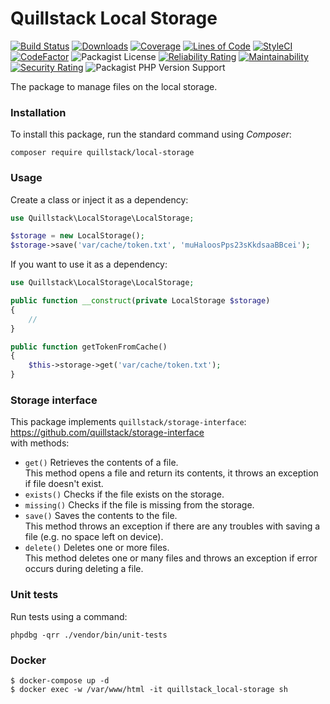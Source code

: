 # Quillstack Local Storage

[![Build Status](https://app.travis-ci.com/quillstack/local-storage.svg?branch=main)](https://app.travis-ci.com/quillstack/local-storage)
[![Downloads](https://img.shields.io/packagist/dt/quillstack/local-storage.svg)](https://packagist.org/packages/quillstack/local-storage)
[![Coverage](https://sonarcloud.io/api/project_badges/measure?project=quillstack_local-storage&metric=coverage)](https://sonarcloud.io/dashboard?id=quillstack_local-storage)
[![Lines of Code](https://sonarcloud.io/api/project_badges/measure?project=quillstack_local-storage&metric=ncloc)](https://sonarcloud.io/dashboard?id=quillstack_local-storage)
[![StyleCI](https://github.styleci.io/repos/394779968/shield?branch=main)](https://github.styleci.io/repos/394779968?branch=main)
[![CodeFactor](https://www.codefactor.io/repository/github/quillstack/local-storage/badge)](https://www.codefactor.io/repository/github/quillstack/local-storage)
![Packagist License](https://img.shields.io/packagist/l/quillstack/local-storage)
[![Reliability Rating](https://sonarcloud.io/api/project_badges/measure?project=quillstack_local-storage&metric=reliability_rating)](https://sonarcloud.io/dashboard?id=quillstack_local-storage)
[![Maintainability](https://api.codeclimate.com/v1/badges/d3fbd09f1580534b0c0e/maintainability)](https://codeclimate.com/github/quillstack/local-storage/maintainability)
[![Security Rating](https://sonarcloud.io/api/project_badges/measure?project=quillstack_local-storage&metric=security_rating)](https://sonarcloud.io/dashboard?id=quillstack_local-storage)
![Packagist PHP Version Support](https://img.shields.io/packagist/php-v/quillstack/local-storage)

The package to manage files on the local storage.

### Installation

To install this package, run the standard command using _Composer_:

```
composer require quillstack/local-storage
```

### Usage

Create a class or inject it as a dependency:

```php
use Quillstack\LocalStorage\LocalStorage;

$storage = new LocalStorage();
$storage->save('var/cache/token.txt', 'muHaloosPps23sKkdsaaBBcei');
```

If you want to use it as a dependency:

```php
use Quillstack\LocalStorage\LocalStorage;

public function __construct(private LocalStorage $storage)
{
    //
}

public function getTokenFromCache()
{
    $this->storage->get('var/cache/token.txt');
}
```

### Storage interface

This package implements `quillstack/storage-interface`: \
https://github.com/quillstack/storage-interface \
with methods:

- `get()` Retrieves the contents of a file. \
This method opens a file and return its contents, it throws an exception if file doesn't exist.
- `exists()` Checks if the file exists on the storage.
- `missing()` Checks if the file is missing from the storage.
- `save()` Saves the contents to the file. \
This method throws an exception if there are any troubles with saving a file (e.g. no space left on device).
- `delete()` Deletes one or more files. \
This method deletes one or many files and throws an exception if error occurs during deleting a file.

### Unit tests

Run tests using a command:

```
phpdbg -qrr ./vendor/bin/unit-tests
```

### Docker

```shell
$ docker-compose up -d
$ docker exec -w /var/www/html -it quillstack_local-storage sh
```

